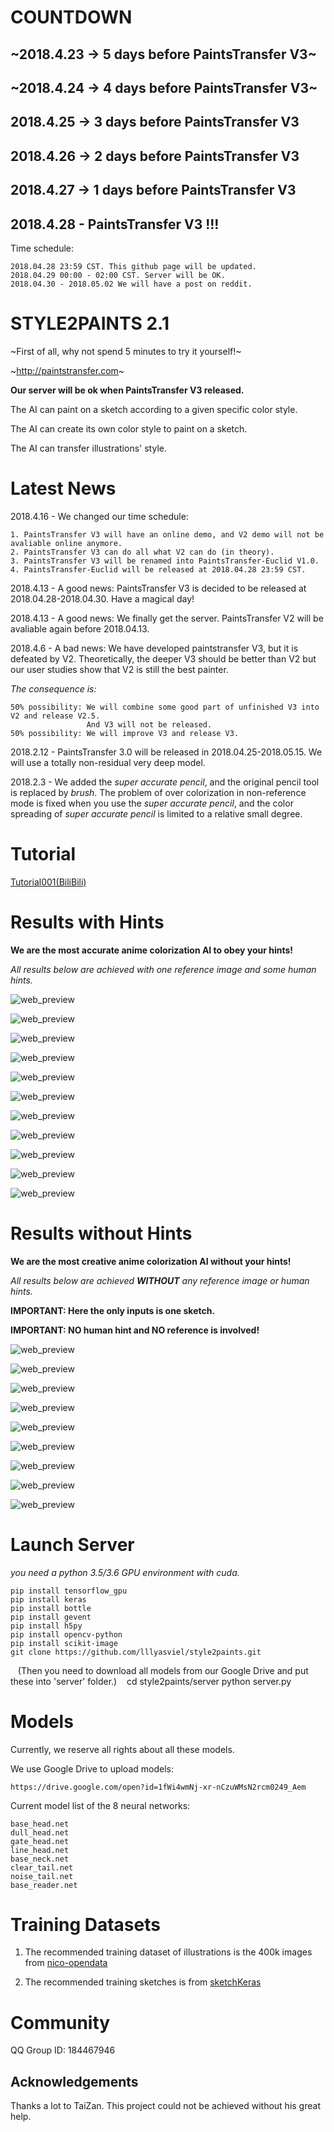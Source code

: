 # COUNTDOWN

## ~2018.4.23 -> 5 days before PaintsTransfer V3~

## ~2018.4.24 -> 4 days before PaintsTransfer V3~

## 2018.4.25 -> 3 days before PaintsTransfer V3

## 2018.4.26 -> 2 days before PaintsTransfer V3

## 2018.4.27 -> 1 days before PaintsTransfer V3

## 2018.4.28 - PaintsTransfer V3 !!!

Time schedule:

    2018.04.28 23:59 CST. This github page will be updated.
    2018.04.29 00:00 - 02:00 CST. Server will be OK.
    2018.04.30 - 2018.05.02 We will have a post on reddit.

# STYLE2PAINTS 2.1

~First of all, why not spend 5 minutes to try it yourself!~

~http://paintstransfer.com~

**Our server will be ok when PaintsTransfer V3 released.**

The AI can paint on a sketch according to a given specific color style.

The AI can create its own color style to paint on a sketch.

The AI can transfer illustrations' style.

# Latest News

2018.4.16 - We changed our time schedule:

    1. PaintsTransfer V3 will have an online demo, and V2 demo will not be avaliable online anymore.
    2. PaintsTransfer V3 can do all what V2 can do (in theory).
    3. PaintsTransfer V3 will be renamed into PaintsTransfer-Euclid V1.0.
    4. PaintsTransfer-Euclid will be released at 2018.04.28 23:59 CST.

2018.4.13 - A good news: PaintsTransfer V3 is decided to be released at 2018.04.28-2018.04.30. Have a magical day!

2018.4.13 - A good news: We finally get the server. PaintsTransfer V2 will be avaliable again before 2018.04.13.

2018.4.6 - A bad news: We have developed paintstransfer V3, but it is defeated by V2. Theoretically, the deeper V3 should be better than V2 but our user studies show that V2 is still the best painter. 

*The consequence is:*

    50% possibility: We will combine some good part of unfinished V3 into V2 and release V2.5. 
                     And V3 will not be released.
    50% possibility: We will improve V3 and release V3.


2018.2.12 - PaintsTransfer 3.0 will be released in 2018.04.25-2018.05.15. We will use a totally non-residual very deep model.

2018.2.3 - We added the *super accurate pencil*, and the original pencil tool is replaced by *brush*. The problem of over colorization in non-reference mode is fixed when you use the *super accurate pencil*, and the color spreading of *super accurate pencil* is limited to a relative small degree.

# Tutorial

[Tutorial001(BiliBili)](https://www.bilibili.com/video/av17537429/)

# Results with Hints

**We are the most accurate anime colorization AI to obey your hints!**

*All results below are achieved with one reference image and some human hints.*

![web_preview](https://raw.githubusercontent.com/lllyasviel/style2paints/master/tempfile/001.png)

![web_preview](https://raw.githubusercontent.com/lllyasviel/style2paints/master/tempfile/002.png)

![web_preview](https://raw.githubusercontent.com/lllyasviel/style2paints/master/tempfile/003.png)

![web_preview](https://raw.githubusercontent.com/lllyasviel/style2paints/master/tempfile/011.png)

![web_preview](https://raw.githubusercontent.com/lllyasviel/style2paints/master/tempfile/004.png)

![web_preview](https://raw.githubusercontent.com/lllyasviel/style2paints/master/tempfile/005.png)

![web_preview](https://raw.githubusercontent.com/lllyasviel/style2paints/master/tempfile/006.png)

![web_preview](https://raw.githubusercontent.com/lllyasviel/style2paints/master/tempfile/007.png)

![web_preview](https://raw.githubusercontent.com/lllyasviel/style2paints/master/tempfile/008.png)

![web_preview](https://raw.githubusercontent.com/lllyasviel/style2paints/master/tempfile/009.png)

![web_preview](https://raw.githubusercontent.com/lllyasviel/style2paints/master/tempfile/010.png)

# Results without Hints

**We are the most creative anime colorization AI without your hints!**

*All results below are achieved **WITHOUT** any reference image or human hints.*

**IMPORTANT: Here the only inputs is one sketch.**

**IMPORTANT: NO human hint and NO reference is involved!**

![web_preview](https://raw.githubusercontent.com/lllyasviel/style2paints/master/tempfile/012.png)

![web_preview](https://raw.githubusercontent.com/lllyasviel/style2paints/master/tempfile/013.png)

![web_preview](https://raw.githubusercontent.com/lllyasviel/style2paints/master/tempfile/014.png)

![web_preview](https://raw.githubusercontent.com/lllyasviel/style2paints/master/tempfile/015.png)

![web_preview](https://raw.githubusercontent.com/lllyasviel/style2paints/master/tempfile/016.png)

![web_preview](https://raw.githubusercontent.com/lllyasviel/style2paints/master/tempfile/017.png)

![web_preview](https://raw.githubusercontent.com/lllyasviel/style2paints/master/tempfile/018.png)

![web_preview](https://raw.githubusercontent.com/lllyasviel/style2paints/master/tempfile/019.png)

![web_preview](https://raw.githubusercontent.com/lllyasviel/style2paints/master/tempfile/020.png)

# Launch Server

*you need a python 3.5/3.6 GPU environment with cuda.*

    pip install tensorflow_gpu
    pip install keras
    pip install bottle
    pip install gevent
    pip install h5py
    pip install opencv-python
    pip install scikit-image
    git clone https://github.com/lllyasviel/style2paints.git
    (Then you need to download all models from our Google Drive and put these into 'server' folder.)
    cd style2paints/server
    python server.py

# Models

Currently, we reserve all rights about all these models. 

We use Google Drive to upload models:

    https://drive.google.com/open?id=1fWi4wmNj-xr-nCzuWMsN2rcm0249_Aem
    
Current model list of the 8 neural networks:

    base_head.net
    dull_head.net
    gate_head.net
    line_head.net
    base_neck.net
    clear_tail.net
    noise_tail.net
    base_reader.net

# Training Datasets

1. The recommended training dataset of illustrations is the 400k images from [nico-opendata](https://nico-opendata.jp/en/seigadata/index.html)

2. The recommended training sketches is from [sketchKeras](https://github.com/lllyasviel/sketchKeras)

# Community

QQ Group ID: 184467946

## Acknowledgements

Thanks a lot to TaiZan. This project could not be achieved without his great help.
